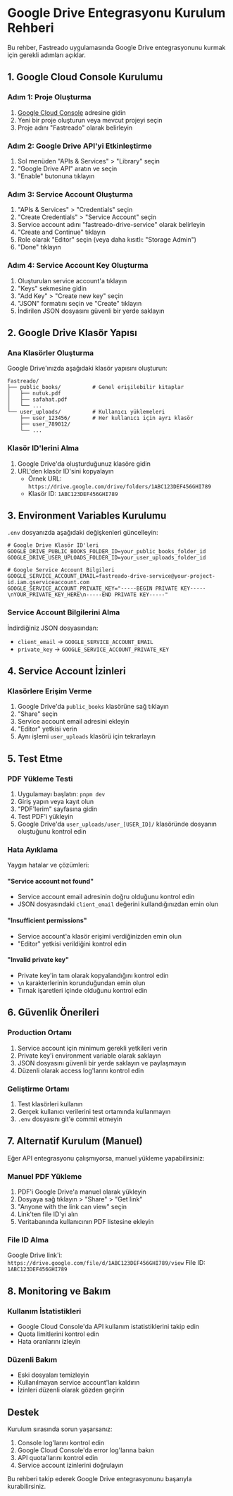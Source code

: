 # Google Drive Entegrasyonu Kurulum Rehberi

Bu rehber, Fastreado uygulamasında Google Drive entegrasyonunu kurmak için gerekli adımları açıklar.

## 1. Google Cloud Console Kurulumu

### Adım 1: Proje Oluşturma
1. [Google Cloud Console](https://console.cloud.google.com/) adresine gidin
2. Yeni bir proje oluşturun veya mevcut projeyi seçin
3. Proje adını "Fastreado" olarak belirleyin

### Adım 2: Google Drive API'yi Etkinleştirme
1. Sol menüden "APIs & Services" > "Library" seçin
2. "Google Drive API" aratın ve seçin
3. "Enable" butonuna tıklayın

### Adım 3: Service Account Oluşturma
1. "APIs & Services" > "Credentials" seçin
2. "Create Credentials" > "Service Account" seçin
3. Service account adını "fastreado-drive-service" olarak belirleyin
4. "Create and Continue" tıklayın
5. Role olarak "Editor" seçin (veya daha kısıtlı: "Storage Admin")
6. "Done" tıklayın

### Adım 4: Service Account Key Oluşturma
1. Oluşturulan service account'a tıklayın
2. "Keys" sekmesine gidin
3. "Add Key" > "Create new key" seçin
4. "JSON" formatını seçin ve "Create" tıklayın
5. İndirilen JSON dosyasını güvenli bir yerde saklayın

## 2. Google Drive Klasör Yapısı

### Ana Klasörler Oluşturma
Google Drive'ınızda aşağıdaki klasör yapısını oluşturun:

```
Fastreado/
├── public_books/          # Genel erişilebilir kitaplar
│   ├── nutuk.pdf
│   ├── safahat.pdf
│   └── ...
└── user_uploads/          # Kullanıcı yüklemeleri
    ├── user_123456/       # Her kullanıcı için ayrı klasör
    ├── user_789012/
    └── ...
```

### Klasör ID'lerini Alma
1. Google Drive'da oluşturduğunuz klasöre gidin
2. URL'den klasör ID'sini kopyalayın
   - Örnek URL: `https://drive.google.com/drive/folders/1ABC123DEF456GHI789`
   - Klasör ID: `1ABC123DEF456GHI789`

## 3. Environment Variables Kurulumu

`.env` dosyanızda aşağıdaki değişkenleri güncelleyin:

```env
# Google Drive Klasör ID'leri
GOOGLE_DRIVE_PUBLIC_BOOKS_FOLDER_ID=your_public_books_folder_id
GOOGLE_DRIVE_USER_UPLOADS_FOLDER_ID=your_user_uploads_folder_id

# Google Service Account Bilgileri
GOOGLE_SERVICE_ACCOUNT_EMAIL=fastreado-drive-service@your-project-id.iam.gserviceaccount.com
GOOGLE_SERVICE_ACCOUNT_PRIVATE_KEY="-----BEGIN PRIVATE KEY-----\nYOUR_PRIVATE_KEY_HERE\n-----END PRIVATE KEY-----"
```

### Service Account Bilgilerini Alma
İndirdiğiniz JSON dosyasından:
- `client_email` → `GOOGLE_SERVICE_ACCOUNT_EMAIL`
- `private_key` → `GOOGLE_SERVICE_ACCOUNT_PRIVATE_KEY`

## 4. Service Account İzinleri

### Klasörlere Erişim Verme
1. Google Drive'da `public_books` klasörüne sağ tıklayın
2. "Share" seçin
3. Service account email adresini ekleyin
4. "Editor" yetkisi verin
5. Aynı işlemi `user_uploads` klasörü için tekrarlayın

## 5. Test Etme

### PDF Yükleme Testi
1. Uygulamayı başlatın: `pnpm dev`
2. Giriş yapın veya kayıt olun
3. "PDF'lerim" sayfasına gidin
4. Test PDF'i yükleyin
5. Google Drive'da `user_uploads/user_[USER_ID]/` klasöründe dosyanın oluştuğunu kontrol edin

### Hata Ayıklama
Yaygın hatalar ve çözümleri:

#### "Service account not found"
- Service account email adresinin doğru olduğunu kontrol edin
- JSON dosyasındaki `client_email` değerini kullandığınızdan emin olun

#### "Insufficient permissions"
- Service account'a klasör erişimi verdiğinizden emin olun
- "Editor" yetkisi verildiğini kontrol edin

#### "Invalid private key"
- Private key'in tam olarak kopyalandığını kontrol edin
- `\n` karakterlerinin korunduğundan emin olun
- Tırnak işaretleri içinde olduğunu kontrol edin

## 6. Güvenlik Önerileri

### Production Ortamı
1. Service account için minimum gerekli yetkileri verin
2. Private key'i environment variable olarak saklayın
3. JSON dosyasını güvenli bir yerde saklayın ve paylaşmayın
4. Düzenli olarak access log'larını kontrol edin

### Geliştirme Ortamı
1. Test klasörleri kullanın
2. Gerçek kullanıcı verilerini test ortamında kullanmayın
3. `.env` dosyasını git'e commit etmeyin

## 7. Alternatif Kurulum (Manuel)

Eğer API entegrasyonu çalışmıyorsa, manuel yükleme yapabilirsiniz:

### Manuel PDF Yükleme
1. PDF'i Google Drive'a manuel olarak yükleyin
2. Dosyaya sağ tıklayın > "Share" > "Get link"
3. "Anyone with the link can view" seçin
4. Link'ten file ID'yi alın
5. Veritabanında kullanıcının PDF listesine ekleyin

### File ID Alma
Google Drive link'i: `https://drive.google.com/file/d/1ABC123DEF456GHI789/view`
File ID: `1ABC123DEF456GHI789`

## 8. Monitoring ve Bakım

### Kullanım İstatistikleri
- Google Cloud Console'da API kullanım istatistiklerini takip edin
- Quota limitlerini kontrol edin
- Hata oranlarını izleyin

### Düzenli Bakım
- Eski dosyaları temizleyin
- Kullanılmayan service account'ları kaldırın
- İzinleri düzenli olarak gözden geçirin

## Destek

Kurulum sırasında sorun yaşarsanız:
1. Console log'larını kontrol edin
2. Google Cloud Console'da error log'larına bakın
3. API quota'larını kontrol edin
4. Service account izinlerini doğrulayın

Bu rehberi takip ederek Google Drive entegrasyonunu başarıyla kurabilirsiniz.